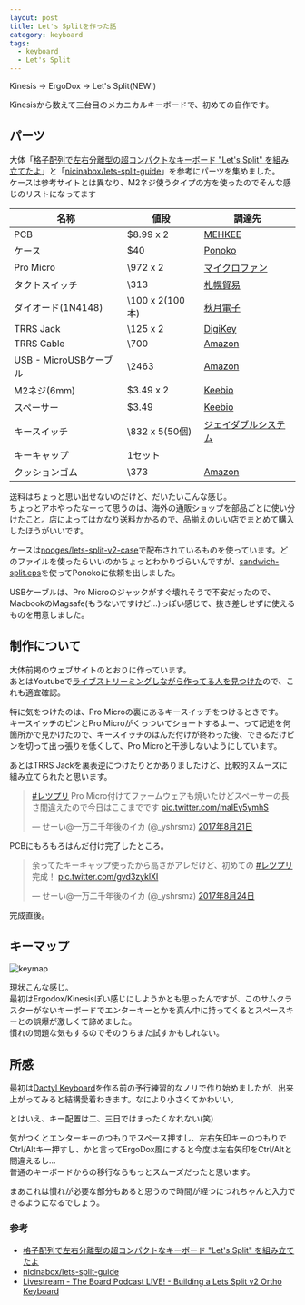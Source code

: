 ```yaml
---
layout: post
title: Let's Splitを作った話
category: keyboard
tags:
  - keyboard
  - Let's Split
---
```


Kinesis -> ErgoDox -> Let's Split(NEW!)

Kinesisから数えて三台目のメカニカルキーボードで、初めての自作です。


## パーツ

大体「[格子配列で左右分離型の超コンパクトなキーボード "Let's Split" を組み立てたよ](http://riv-mk.hateblo.jp/entry/2017/03/05/164425)」と「[nicinabox/lets-split-guide](https://github.com/nicinabox/lets-split-guide)」を参考にパーツを集めました。  
ケースは参考サイトとは異なり、M2ネジ使うタイプの方を使ったのでそんな感じのリストになってます

名称 | 値段 | 調達先
---|---|---
PCB | $8.99 x 2 | [MEHKEE](https://mehkee.com/products/lets-split-pcb?variant=44914069775)
ケース | $40 | [Ponoko](https://www.ponoko.com/)
Pro Micro | \972 x 2 |  [マイクロファン](https://store.shopping.yahoo.co.jp/microfan/pro-micro-5v-16mhz.html)
タクトスイッチ | \313 | [札幌貿易](https://store.shopping.yahoo.co.jp/sapporo-boueki/1sw-081.html)
ダイオード(1N4148) | \100 x 2(100本) | [秋月電子](http://akizukidenshi.com/catalog/g/gI-00941/)
TRRS Jack | \125 x 2 | [DigiKey](http://www.digikey.jp/product-detail/ja/cui-inc/SJ-43514/CP-43514-ND/368146)
TRRS Cable | \700 | [Amazon](http://amzn.to/2wDtxrW)
USB - MicroUSBケーブル | \2463 | [Amazon](http://amzn.to/2gayNwi)
M2ネジ(6mm) | $3.49 x 2 | [Keebio](https://keeb.io/collections/frontpage/products/m2-screws-and-standoffs)
スペーサー | $3.49 | [Keebio](https://keeb.io/collections/frontpage/products/m2-screws-and-standoffs)
キースイッチ | \832 x 5(50個) |[ジェイダブルシステム](https://www.jw-shop.com/P-keyboard-mswitch10/page45/detail.htm)
キーキャップ | 1セット |
クッションゴム | \373 | [Amazon](http://amzn.to/2wDpCvh)

送料はちょっと思い出せないのだけど、だいたいこんな感じ。  
ちょっとアホやったなーって思うのは、海外の通販ショップを部品ごとに使い分けたこと。店によってはかなり送料かかるので、品揃えのいい店でまとめて購入したほうがいいです。

ケースは[nooges/lets-split-v2-case](https://github.com/nooges/lets-split-v2-case)で配布されているものを使っています。どのファイルを使ったらいいのかちょっとわかりづらいんですが、[sandwich-split.eps](https://github.com/nooges/lets-split-v2-case/blob/master/sandwich-split.eps)を使ってPonokoに依頼を出しました。

USBケーブルは、Pro Microのジャックがすぐ壊れそうで不安だったので、MacbookのMagsafe(もうないですけど…)っぽい感じで、抜き差しせずに使えるものを用意しました。



## 制作について

大体前掲のウェブサイトのとおりに作っています。  
あとはYoutubeで[ライブストリーミングしながら作ってる人を見つけた](https://www.youtube.com/watch?v=-jjj4LcliOU)ので、これも適宜確認。

特に気をつけたのは、Pro Microの裏にあるキースイッチをつけるときです。  
キースイッチのピンとPro Microがくっついてショートするよー、って記述を何箇所かで見かけたので、キースイッチのはんだ付けが終わった後、できるだけピンを切って出っ張りを低くして、Pro Microと干渉しないようにしています。

あとはTRRS Jackを裏表逆につけたりとかありましたけど、比較的スムーズに組み立てられたと思います。

<blockquote class="twitter-tweet" data-lang="ja"><p lang="ja" dir="ltr"><a href="https://twitter.com/hashtag/%E3%83%AC%E3%83%84%E3%83%97%E3%83%AA?src=hash">#レツプリ</a> Pro Micro付けてファームウェアも焼いたけどスペーサーの長さ間違えたので今日はここまでです <a href="https://t.co/maIEy5ymhS">pic.twitter.com/maIEy5ymhS</a></p>&mdash; せーい@一万二千年後のイカ (@_yshrsmz) <a href="https://twitter.com/_yshrsmz/status/899575030962569216">2017年8月21日</a></blockquote>
<script async src="//platform.twitter.com/widgets.js" charset="utf-8"></script>

PCBにもろもろはんだ付け完了したところ。

<blockquote class="twitter-tweet" data-lang="ja"><p lang="ja" dir="ltr">余ってたキーキャップ使ったから高さがアレだけど、初めての <a href="https://twitter.com/hashtag/%E3%83%AC%E3%83%84%E3%83%97%E3%83%AA?src=hash">#レツプリ</a> 完成！ <a href="https://t.co/gvd3zyklXI">pic.twitter.com/gvd3zyklXI</a></p>&mdash; せーい@一万二千年後のイカ (@_yshrsmz) <a href="https://twitter.com/_yshrsmz/status/900716146629816322">2017年8月24日</a></blockquote>
<script async src="//platform.twitter.com/widgets.js" charset="utf-8"></script>

完成直後。

## キーマップ


![keymap](https://lh3.googleusercontent.com/sLb_K0gUuDBupxKVz7bwXZi4sVblU--fCRLlFR2eQIYzwAFNKdxFcUmUK7aUfzcYaO2rySZjaLU_tjBZTJRltzRo46wThMmAvM6ncH9xXObeYkA448qRzXYZhWOwl0h0vsKkg-_BmNx8ZTvuZL6MIlyuyPTbeouq7U5Z0E9pjULK747AV8CNAtDjHMqbQoFmFRvA6vy2bIdO4kQK3OBoFALBmDRfq77y2l4azjI4kt1-3ffpjw3dKKstejircWhjesMBjvO4o1X1efxbHuZy40C_j8pPQpwazyfVCrZ8RNbRIiNeNd6kD0K23qYxTLCm6ABi5qLoPz87WGgfmIMdU8qYb2Fj61NQqEUsCCoszQhtfXqEhLXBusJMX7uoqTrzVjeZBOlvnSFYyCvqP1G0Kbl47hYBqbM_tJdiju8SRKuEaVdMMjb32VAQvAMWsHcKkqp2r_2VVQXvfICKrwJfxAkSg-QgUfb8y5egTKC3G4c94XWvRtZjtDdzicTXt5WlxJUsJSkXk0C3PUA9B8jxnGIHAF3MRJQIz9FUai09jnkIWelJamB4maktWLzGg4QJzlErj4sMbCbVxLB-9fiL4zVN5-Cw92S0tBaCiQvzsYomwnaaA4SH=w792-h685-no)

現状こんな感じ。  
最初はErgodox/Kinesisぽい感じにしようかとも思ったんですが、このサムクラスターがないキーボードでエンターキーとかを真ん中に持ってくるとスペースキーとの誤爆が激しくて諦めました。  
慣れの問題な気もするのでそのうちまた試すかもしれない。

## 所感

最初は[Dactyl Keyboard](https://github.com/adereth/dactyl-keyboard)を作る前の予行練習的なノリで作り始めましたが、出来上がってみると結構愛着わきます。なにより小さくてかわいい。

とはいえ、キー配置は二、三日ではまったくなれない(笑)

気がつくとエンターキーのつもりでスペース押すし、左右矢印キーのつもりでCtrl/Altキー押すし、かと言ってErgoDox風にすると今度は左右矢印をCtrl/Altと間違えるし…  
普通のキーボードからの移行ならもっとスムーズだったと思います。

まあこれは慣れが必要な部分もあると思うので時間が経つにつれちゃんと入力できるようになるでしょう。


### 参考
- [格子配列で左右分離型の超コンパクトなキーボード "Let's Split" を組み立てたよ](http://riv-mk.hateblo.jp/entry/2017/03/05/164425)
- [nicinabox/lets-split-guide](https://github.com/nicinabox/lets-split-guide)
- [Livestream - The Board Podcast LIVE! - Building a Lets Split v2 Ortho Keyboard](https://www.youtube.com/watch?v=-jjj4LcliOU)

